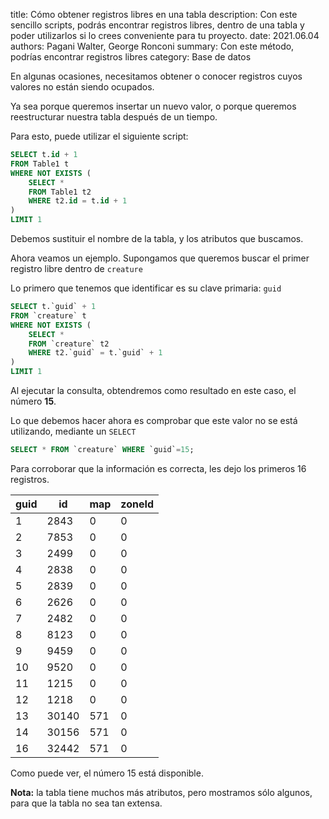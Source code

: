 title: Cómo obtener registros libres en una tabla
description: Con este sencillo scripts, podrás encontrar registros libres, dentro de una tabla y poder utilizarlos si lo crees conveniente para tu proyecto.
date: 2021.06.04
authors: Pagani Walter, George Ronconi
summary: Con este método, podrías encontrar registros libres
category: Base de datos

En algunas ocasiones, necesitamos obtener o conocer registros cuyos valores no están siendo ocupados.

Ya sea porque queremos insertar un nuevo valor, o porque queremos reestructurar nuestra tabla después de un tiempo.

Para esto, puede utilizar el siguiente script:

```sql
SELECT t.id + 1
FROM Table1 t
WHERE NOT EXISTS (
    SELECT * 
    FROM Table1 t2
    WHERE t2.id = t.id + 1
)
LIMIT 1
```

Debemos sustituir el nombre de la tabla, y los atributos que buscamos.

Ahora veamos un ejemplo. Supongamos que queremos buscar el primer registro libre dentro de `creature`

Lo primero que tenemos que identificar es su clave primaria: `guid`

```sql
SELECT t.`guid` + 1
FROM `creature` t
WHERE NOT EXISTS (
    SELECT * 
    FROM `creature` t2
    WHERE t2.`guid` = t.`guid` + 1
)
LIMIT 1
```

Al ejecutar la consulta, obtendremos como resultado en este caso, el número **15**.

Lo que debemos hacer ahora es comprobar que este valor no se está utilizando, mediante un `SELECT`

```sql
SELECT * FROM `creature` WHERE `guid`=15;
```

Para corroborar que la información es correcta, les dejo los primeros 16 registros.

| guid | id    | map | zoneId |
|------|-------|-----|--------|
| 1    | 2843  | 0   | 0      |
| 2    | 7853  | 0   | 0      |
| 3    | 2499  | 0   | 0      |
| 4    | 2838  | 0   | 0      |
| 5    | 2839  | 0   | 0      |
| 6    | 2626  | 0   | 0      |
| 7    | 2482  | 0   | 0      |
| 8    | 8123  | 0   | 0      |
| 9    | 9459  | 0   | 0      |
| 10   | 9520  | 0   | 0      |
| 11   | 1215  | 0   | 0      |
| 12   | 1218  | 0   | 0      |
| 13   | 30140 | 571 | 0      |
| 14   | 30156 | 571 | 0      |
| 16   | 32442 | 571 | 0      |

Como puede ver, el número 15 está disponible.

**Nota:** la tabla tiene muchos más atributos, pero mostramos sólo algunos, para que la tabla no sea tan extensa.
